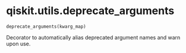 # qiskit.utils.deprecate\_arguments



`deprecate_arguments(kwarg_map)`

Decorator to automatically alias deprecated argument names and warn upon use.
